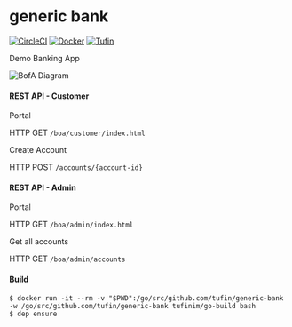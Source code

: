 # generic bank
[![CircleCI](https://circleci.com/gh/Tufin/generic-bank.svg?style=shield&circle-token=dadfdb30201b7acdcfe4c91a2670536bd937c188)](https://circleci.com/gh/Tufin/generic-bank)
[![Docker](https://img.shields.io/docker/pulls/tufinim/generic-bank.svg)](https://hub.docker.com/r/tufinim/generic-bank/)
[![Tufin](https://orca.tufin.io/api/generic-bank/world-trading/badges/security-score?image=tufinim/generic-bank&token=dd64b50a-2ac2-478b-a7e8-0fa0a8f14d31)](https://orca.tufin.io/ui/#/grid/scans;image=tufinim%2Fgeneric-bank)

Demo Banking App

![BofA Diagram](https://github.com/Tufin/bank-of-america/blob/master/BofA%20Diagram.png)


#### REST API - Customer
Portal

HTTP GET `/boa/customer/index.html`

Create Account

HTTP POST `/accounts/{account-id}`

#### REST API - Admin
Portal

HTTP GET `/boa/admin/index.html`

Get all accounts

HTTP GET `/boa/admin/accounts` 

#### Build
```
$ docker run -it --rm -v "$PWD":/go/src/github.com/tufin/generic-bank -w /go/src/github.com/tufin/generic-bank tufinim/go-build bash
$ dep ensure
```
